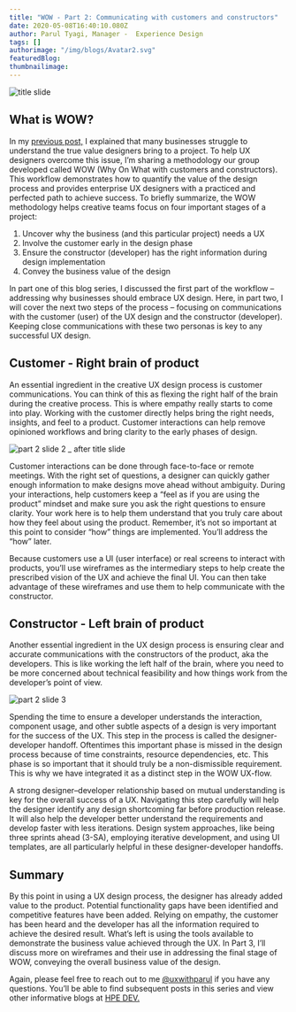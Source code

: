 ```yaml
---
title: "WOW - Part 2: Communicating with customers and constructors"
date: 2020-05-08T16:40:10.080Z
author: Parul Tyagi, Manager -  Experience Design 
tags: []
authorimage: "/img/blogs/Avatar2.svg"
featuredBlog:
thumbnailimage:
---
```

![title slide](https://hpe-developer-portal.s3.amazonaws.com/uploads/media/2020/3/title-slide-1588956219016.jpg)

## What is WOW?

In my [previous post,](https://developer.hpe.com/blog/wow-a-practiced-and-perfected-design-process-part-1-uncovering-the-merit) I explained that many businesses struggle to understand the true value designers bring to a project. To help UX designers overcome this issue, I’m sharing a methodology our group developed called WOW (Why On What with customers and constructors). This workflow demonstrates how to quantify the value of the design process and provides enterprise UX designers with a practiced and perfected path to achieve success. 
To briefly summarize, the WOW methodology helps creative teams focus on four important stages of a project:

1. Uncover why the business (and this particular project) needs a UX
2. Involve the customer early in the design phase
3. Ensure the constructor (developer) has the right information during design implementation
4. Convey the business value of the design

In part one of this blog series, I discussed the first part of the workflow – addressing why businesses should embrace UX design. Here, in part two, I will cover the next two steps of the process – focusing on communications with the customer (user) of the UX design and the constructor (developer). Keeping close communications with these two personas is key to any successful UX design.

## Customer - Right brain of product

An essential ingredient in the creative UX design process is customer communications. You can think of this as flexing the right half of the brain during the creative process. This is where empathy really starts to come into play. Working with the customer directly helps bring the right needs, insights, and feel to a product. Customer interactions can help remove opinioned workflows and bring clarity to the early phases of design. 


![part 2 slide 2 _ after title slide](https://hpe-developer-portal.s3.amazonaws.com/uploads/media/2020/3/part-2-slide-2-_-after-title-slide-1588956251003.jpg)

Customer interactions can be done through face-to-face or remote meetings. With the right set of questions, a designer can quickly gather enough information to make designs move ahead without ambiguity. During your interactions, help customers keep a “feel as if you are using the product” mindset and make sure you ask the right questions to ensure clarity. Your work here is to help them understand that you truly care about how they feel about using the product. Remember, it’s not so important at this point to consider “how” things are implemented. You’ll address the “how” later.

Because customers use a UI (user interface) or real screens to interact with products, you’ll use wireframes as the intermediary steps to help create the prescribed vision of the UX and achieve the final UI. You can then take advantage of these wireframes and use them to help communicate with the constructor.

## Constructor - Left brain of product

Another essential ingredient in the UX design process is ensuring clear and accurate communications with the constructors of the product, aka the developers. This is like working the left half of the brain, where you need to be more concerned about technical feasibility and how things work from the developer’s point of view. 


![part 2 slide 3](https://hpe-developer-portal.s3.amazonaws.com/uploads/media/2020/3/part-2-slide-3-1588956289625.jpg)

Spending the time to ensure a developer understands the interaction, component usage, and other subtle aspects of a design is very important for the success of the UX. This step in the process is called the designer-developer handoff. Oftentimes this important phase is missed in the design process because of time constraints, resource dependencies, etc. This phase is so important that it should truly be a non-dismissible requirement. This is why we have integrated it as a distinct step in the WOW UX-flow. 

A strong designer–developer relationship based on mutual understanding is key for the overall success of a UX. Navigating this step carefully will help the designer identify any design shortcoming far before production release. It will also help the developer better understand the requirements and develop faster with less iterations. Design system approaches, like being three sprints ahead (3-SA), employing iterative development, and using UI templates, are all particularly helpful in these designer-developer handoffs.

## Summary

By this point in using a UX design process, the designer has already added value to the product. Potential functionality gaps have been identified and competitive features have been added. Relying on empathy, the customer has been heard and the developer has all the information required to achieve the desired result. What’s left is using the tools available to demonstrate the business value achieved through the UX. In Part 3, I’ll discuss more on wireframes and their use in addressing the final stage of WOW, conveying the overall business value of the design.

Again, please feel free to reach out to me [@uxwithparul](https://twitter.com/uxwithparul) if you have any questions. You’ll be able to find subsequent posts in this series and view other informative blogs at [HPE DEV.](https://developer.hpe.com/blog)
